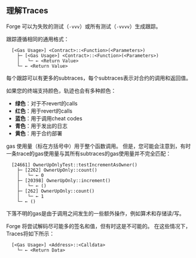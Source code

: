 ## 理解Traces

Forge 可以为失败的测试（`-vvv`）或所有测试（`-vvvv`）生成跟踪。

跟踪遵循相同的通用格式：

```ignore
  [<Gas Usage>] <Contract>::<Function>(<Parameters>)
    ├─ [<Gas Usage>] <Contract>::<Function>(<Parameters>)
    │   └─ ← <Return Value>
    └─ ← <Return Value>
```

每个跟踪可以有更多的subtraces，每个subtraces表示对合约的调用和返回值。

如果您的终端支持颜色，轨迹也会有多种颜色：

- **绿色**：对于不revert的calls
- **红色**：用于revert的calls
- **蓝色**：用于调用cheat codes
- **青色**：用于发出的日志
- **黄色**：用于合约部署

gas 使用量（标在方括号中）用于整个函数调用。 但是，您可能会注意到，有时一条trace的gas使用量与其所有subtraces的gas使用量并不完全匹配：

```ignore
  [24661] OwnerUpOnlyTest::testIncrementAsOwner()
    ├─ [2262] OwnerUpOnly::count()
    │   └─ ← 0
    ├─ [20398] OwnerUpOnly::increment()
    │   └─ ← ()
    ├─ [262] OwnerUpOnly::count()
    │   └─ ← 1
    └─ ← ()
```

下落不明的gas是由于调用之间发生的一些额外操作，例如算术和存储读/写。

Forge 将尝试解码尽可能多的签名和值，但有时这是不可能的。 在这些情况下，Traces将如下所示：

```ignore
  [<Gas Usage>] <Address>::<Calldata>
    └─ ← <Return Data>
```